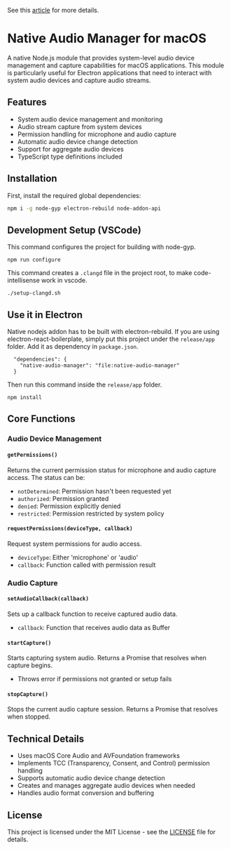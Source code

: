 See this [article](https://dev.to/yingzhong_xu_20d6f4c5d4ce/from-core-audio-to-llms-native-macos-audio-capture-for-ai-powered-tools-dkg) for more details.

# Native Audio Manager for macOS

A native Node.js module that provides system-level audio device management and capture capabilities for macOS applications. This module is particularly useful for Electron applications that need to interact with system audio devices and capture audio streams.

## Features

- System audio device management and monitoring
- Audio stream capture from system devices
- Permission handling for microphone and audio capture
- Automatic audio device change detection
- Support for aggregate audio devices
- TypeScript type definitions included

## Installation

First, install the required global dependencies:

```bash
npm i -g node-gyp electron-rebuild node-addon-api
```

## Development Setup (VSCode)

This command configures the project for building with node-gyp.

```
npm run configure
```

This command creates a `.clangd` file in the project root, to make code-intellisense work in vscode.

```
./setup-clangd.sh
```

## Use it in Electron

Native nodejs addon has to be built with electron-rebuild. If you are using electron-react-boilerplate, simply put this project under the `release/app` folder. Add it as dependency in `package.json`.

```
  "dependencies": {
    "native-audio-manager": "file:native-audio-manager"
  }
```

Then run this command inside the `release/app` folder.

```
npm install
```

## Core Functions

### Audio Device Management

#### `getPermissions()`

Returns the current permission status for microphone and audio capture access. The status can be:

- `notDetermined`: Permission hasn't been requested yet
- `authorized`: Permission granted
- `denied`: Permission explicitly denied
- `restricted`: Permission restricted by system policy

#### `requestPermissions(deviceType, callback)`

Request system permissions for audio access.

- `deviceType`: Either 'microphone' or 'audio'
- `callback`: Function called with permission result

### Audio Capture

#### `setAudioCallback(callback)`

Sets up a callback function to receive captured audio data.

- `callback`: Function that receives audio data as Buffer

#### `startCapture()`

Starts capturing system audio. Returns a Promise that resolves when capture begins.

- Throws error if permissions not granted or setup fails

#### `stopCapture()`

Stops the current audio capture session. Returns a Promise that resolves when stopped.

## Technical Details

- Uses macOS Core Audio and AVFoundation frameworks
- Implements TCC (Transparency, Consent, and Control) permission handling
- Supports automatic audio device change detection
- Creates and manages aggregate audio devices when needed
- Handles audio format conversion and buffering

## License

This project is licensed under the MIT License - see the [LICENSE](LICENSE) file for details.
